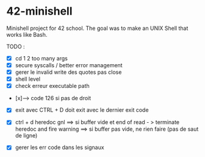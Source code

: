 # 42-minishell

Minishell project for 42 school. The goal was to make an UNIX Shell that works like Bash.


TODO :

- [x] cd 1 2 too many args
- [x] secure syscalls / better error management
- [x] gerer le invalid write des quotes pas close
- [x] shell level
- [x] check erreur executable path 
- [x]--> code 126 si pas de droit
- [x] exit avec CTRL + D doit exit avec le dernier exit code
- [x] ctrl + d heredoc gnl  ==> si buffer vide et end of read - > terminate heredoc and fire warning
							==> si buffer pas vide, ne rien faire  (pas de saut de ligne)
- [x] gerer les err code dans les signaux


